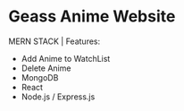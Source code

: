 # Geass Anime Website
MERN STACK | 
Features:
- Add Anime to WatchList
- Delete Anime 
- MongoDB
- React
- Node.js / Express.js
